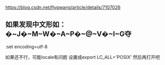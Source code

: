 https://blog.csdn.net/flyqwang/article/details/7107026

## 如果发现中文形如：�~J�~M~W�~A~P�~@~V�~I~G夺
:set encoding=utf-8

如果还不行，可能locale有问题
设置成export LC_ALL='POSIX'
然后再打开吧